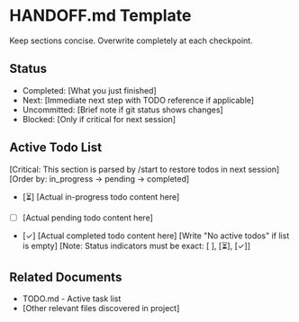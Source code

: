 # HANDOFF.md Template

Keep sections concise. Overwrite completely at each checkpoint.

## Status
- Completed: [What you just finished]
- Next: [Immediate next step with TODO reference if applicable]
- Uncommitted: [Brief note if git status shows changes]
- Blocked: [Only if critical for next session]

## Active Todo List
[Critical: This section is parsed by /start to restore todos in next session]
[Order by: in_progress → pending → completed]
- [⏳] [Actual in-progress todo content here]
- [ ] [Actual pending todo content here]
- [✓] [Actual completed todo content here]
[Write "No active todos" if list is empty]
[Note: Status indicators must be exact: [ ], [⏳], [✓]]

## Related Documents
- TODO.md - Active task list
- [Other relevant files discovered in project]